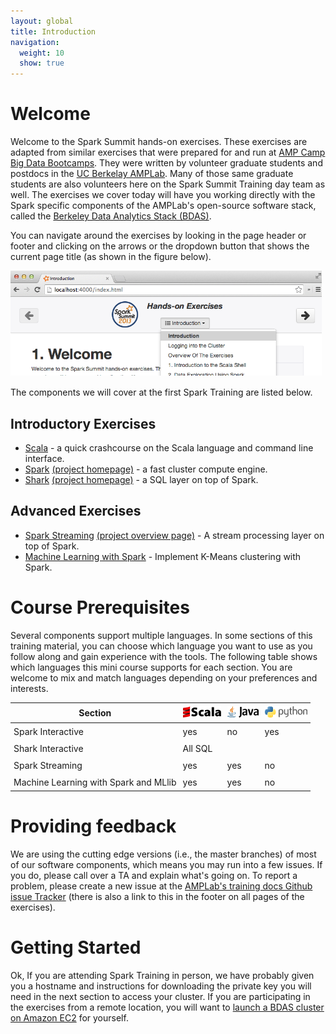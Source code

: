 ```yaml
---
layout: global
title: Introduction
navigation:
  weight: 10
  show: true
---
```


# Welcome
Welcome to the Spark Summit hands-on exercises. These exercises are adapted from similar exercises that were prepared for and run at <a href="http://ampcamp.berkeley.edu">AMP Camp Big Data Bootcamps</a>. They were written by volunteer graduate students and postdocs in the <a href="https://amplab.cs.berkeley.edu/">UC Berkelay AMPLab</a>. Many of those same graduate students are also volunteers here on the Spark Summit Training day team as well. The exercises we cover today will have you working directly with the Spark specific components of the AMPLab's open-source software stack,
called the <a href="https://amplab.cs.berkeley.edu/software/">Berkeley Data Analytics Stack
(BDAS)</a>.


You can navigate around the exercises by looking in the page header or footer and clicking on the arrows or the dropdown button that shows the current page title (as shown in the figure below).

<p style="margin-bottom:15px"><img src="img/header-nav-dropdown-button-summit.png" class="shadow" style="height:auto; width:498px"/></p>

The components we will cover at the first Spark Training are listed below.

## Introductory Exercises

* [Scala](introduction-to-the-scala-shell.html) - a quick crashcourse on the Scala language and command line interface.
* [Spark](data-exploration-using-spark.html) [(project homepage)](http://spark.incubator.apache.org) - a fast cluster compute engine.
* [Shark](data-exploration-using-shark.html) [(project homepage)](http://shark.cs.berkeley.edu) - a SQL layer on top of Spark.

## Advanced Exercises
* [Spark Streaming](realtime-processing-with-spark-streaming.html) [(project overview page)](http://spark-project.org/docs/latest/streaming-programming-guide.html) - A stream processing layer on top of Spark.
* [Machine Learning with Spark](machine-learning-with-spark.html) - Implement K-Means clustering with Spark.


# Course Prerequisites
Several components support multiple languages. In some sections of this training material, you can choose which language you want to use as you follow along and gain experience with the tools. The following table shows which languages this mini course supports for each section. You are welcome to mix and match languages depending on your preferences and interests.

<center>
<style type="text/css">
table td, table th {
  padding: 5px;
}
</style>
<table class="bordered">
<thead>
<tr>
  <th>Section</th>
    <th><img src="img/scala-sm.png"/></th>
    <th><img src="img/java-sm.png"/></th>
    <th><img src="img/python-sm.png"/>
  </th>
</tr>
</thead><tbody>
<tr>
  <td>Spark Interactive</td>
  <td class="yes">yes</td>
  <td class="no">no</td>
  <td class="yes">yes</td>
</tr><tr>
  <td>Shark Interactive</td>
  <td colspan="3" class="yes">All SQL</td>
</tr><tr>
  <td>Spark Streaming</td>
  <td class="yes">yes</td>
  <td class="yes">yes</td>
  <td class="no">no</td>
</tr><tr>
  <td>Machine Learning with Spark and MLlib</td>
  <td class="yes">yes</td>
  <td class="yes">yes</td>
  <td class="no">no</td>
</tr>
</tbody>
</table>
</center>

# Providing feedback
We are using the cutting edge versions (i.e., the master branches) of most of our software components, which means you may run into a few issues. If you do, please call over a TA and explain what's going on. To report a problem, please create a new issue at the <a href="https://github.com/amplab/training/issues">AMPLab's training docs Github issue Tracker</a> (there is also a link to this in the footer on all pages of the exercises).

# Getting Started

Ok, If you are attending Spark Training in person, we have probably given you a hostname and instructions for downloading the private key you will need in the next section to access your cluster.
If you are participating in the exercises from a remote location, you will want to [launch a BDAS cluster on Amazon EC2](launching-a-bdas-cluster-on-ec2.html) for yourself.
